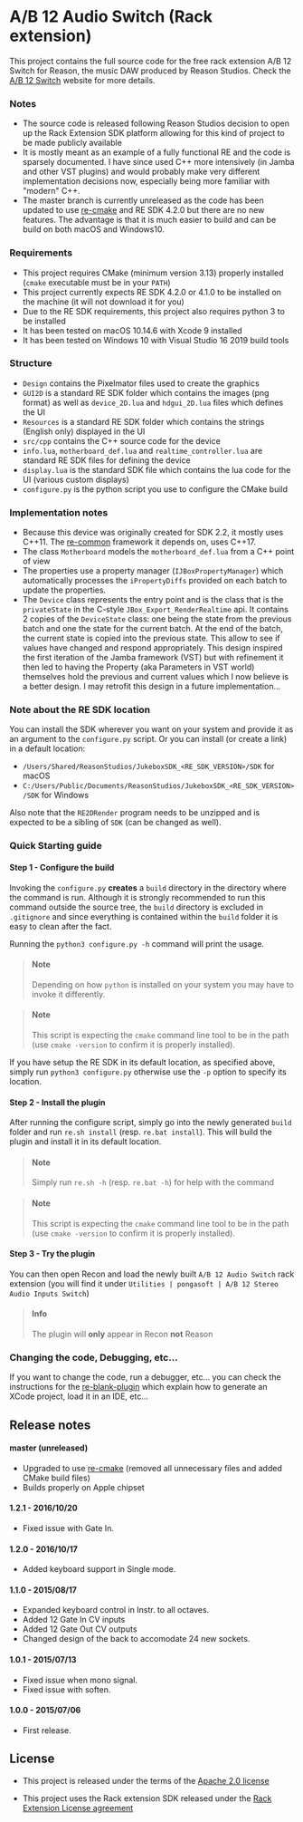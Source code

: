 A/B 12 Audio Switch (Rack extension)
====================================

This project contains the full source code for the free rack extension A/B 12 Switch for Reason, the music DAW produced by Reason Studios. Check the [A/B 12 Switch](https://pongasoft.com/rack-extensions/AB12Switch.html) website for more details.

### Notes

* The source code is released following Reason Studios decision to open up the Rack Extension SDK platform allowing for this kind of project to be made publicly available
* It is mostly meant as an example of a fully functional RE and the code is sparsely documented. I have since used C++ more intensively (in Jamba and other VST plugins) and would probably make very different implementation decisions now, especially being more familiar with "modern" C++.
* The master branch is currently unreleased as the code has been updated to use [re-cmake](https://github.com/pongasoft/re-cmake) and RE SDK 4.2.0 but there are no new features. The advantage is that it is much easier to build and can be build on both macOS and Windows10.

### Requirements

* This project requires CMake (minimum version 3.13) properly installed (`cmake` executable must be in your `PATH`)
* This project currently expects RE SDK 4.2.0 or 4.1.0 to be installed on the machine (it will not download it for you)
* Due to the RE SDK requirements, this project also requires python 3 to be installed
* It has been tested on macOS 10.14.6 with Xcode 9 installed
* It has been tested on Windows 10 with Visual Studio 16 2019 build tools

### Structure

* `Design` contains the Pixelmator files used to create the graphics
* `GUI2D` is a standard RE SDK folder which contains the images (png format) as well as `device_2D.lua` and `hdgui_2D.lua` files which defines the UI
* `Resources` is a standard RE SDK folder which contains the strings (English only) displayed in the UI
* `src/cpp` contains the C++ source code for the device
* `info.lua`, `motherboard_def.lua` and `realtime_controller.lua` are standard RE SDK files for defining the device
* `display.lua` is the standard SDK file which contains the lua code for the UI (various custom displays)
* `configure.py` is the python script you use to configure the CMake build

### Implementation notes

* Because this device was originally created for SDK 2.2, it mostly uses C++11. The [re-common](https://github.com/pongasoft/re-common) framework it depends on, uses C++17.
* The class `Motherboard` models the `motherboard_def.lua` from a C++ point of view
* The properties use a property manager (`IJBoxPropertyManager`) which automatically processes the `iPropertyDiffs` provided on each batch to update the properties.
* The `Device` class represents the entry point and is the class that is the `privateState` in the C-style `JBox_Export_RenderRealtime` api. It contains 2 copies of the `DeviceState` class: one being the state from the previous batch and one the state for the current batch. At the end of the batch, the current state is copied into the previous state. This allow to see if values have changed and respond appropriately. This design inspired the first iteration of the Jamba framework (VST) but with refinement it then led to having the Property (aka Parameters in VST world) themselves hold the previous and current values which I now believe is a better design. I may retrofit this design in a future implementation...

### Note about the RE SDK location

You can install the SDK wherever you want on your system and provide it as an argument to the `configure.py` script. Or you can install (or create a link) in a default location:

* `/Users/Shared/ReasonStudios/JukeboxSDK_<RE_SDK_VERSION>/SDK` for macOS
* `C:/Users/Public/Documents/ReasonStudios/JukeboxSDK_<RE_SDK_VERSION>/SDK` for Windows

Also note that the `RE2DRender` program needs to be unzipped and is expected to be a sibling of `SDK` (can be changed as well).

### Quick Starting guide

#### Step 1 - Configure the build

Invoking the `configure.py` **creates** a `build` directory in the directory where the command is run. Although it is strongly recommended to run this command outside the source tree, the `build` directory is excluded in `.gitignore` and since everything is contained within the `build` folder it is easy to clean after the fact.

Running the `python3 configure.py -h` command will print the usage.

> #### Note
> Depending on how `python` is installed on your system you may have to invoke it differently.

> #### Note
> This script is expecting the `cmake` command line tool to be in the path (use `cmake -version` to confirm it is properly installed).

If you have setup the RE SDK in its default location, as specified above, simply run `python3 configure.py` otherwise use the `-p` option to specify its location.

#### Step 2 - Install the plugin

After running the configure script, simply go into the newly generated `build` folder and run `re.sh install` (resp. `re.bat install`). This will build the plugin and install it in its default location.

> #### Note
> Simply run `re.sh -h` (resp. `re.bat -h`) for help with the command

> #### Note
> This script is expecting the `cmake` command line tool to be in the path (use `cmake -version` to confirm it is properly installed).

#### Step 3 - Try the plugin

You can then open Recon and load the newly built `A/B 12 Audio Switch` rack extension (you will find it under `Utilities | pongasoft | A/B 12 Stereo Audio Inputs Switch`)

> #### Info
> The plugin will **only** appear in Recon **not** Reason 

### Changing the code, Debugging, etc...

If you want to change the code, run a debugger, etc... you can check the instructions for the [re-blank-plugin](https://github.com/pongasoft/re-blank-plugin#quick-starting-guide) which explain how to generate an XCode project, load it in an IDE, etc... 

Release notes
-------------

#### master (unreleased)
* Upgraded to use [re-cmake](https://github.com/pongasoft/re-cmake) (removed all unnecessary files  and added CMake build files) 
* Builds properly on Apple chipset

#### 1.2.1 - 2016/10/20

* Fixed issue with Gate In.

#### 1.2.0 - 2016/10/17

* Added keyboard support in Single mode.

#### 1.1.0 - 2015/08/17

* Expanded keyboard control in Instr. to all octaves.
* Added 12 Gate In CV inputs
* Added 12 Gate Out CV outputs
* Changed design of the back to accomodate 24 new sockets.

#### 1.0.1 - 2015/07/13

* Fixed issue when mono signal.
* Fixed issue with soften.

#### 1.0.0 - 2015/07/06

* First release.


License
-------

- This project is released under the terms of the [Apache 2.0 license](LICENSE.txt)

- This project uses the Rack extension SDK released under the [Rack Extension License agreement](RE_License.txt)
